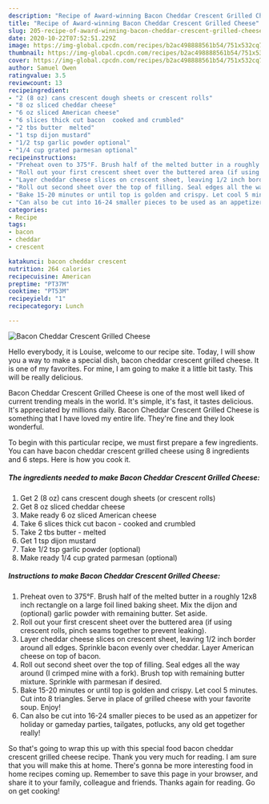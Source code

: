 ```yaml
---
description: "Recipe of Award-winning Bacon Cheddar Crescent Grilled Cheese"
title: "Recipe of Award-winning Bacon Cheddar Crescent Grilled Cheese"
slug: 205-recipe-of-award-winning-bacon-cheddar-crescent-grilled-cheese
date: 2020-10-22T07:52:51.229Z
image: https://img-global.cpcdn.com/recipes/b2ac498888561b54/751x532cq70/bacon-cheddar-crescent-grilled-cheese-recipe-main-photo.jpg
thumbnail: https://img-global.cpcdn.com/recipes/b2ac498888561b54/751x532cq70/bacon-cheddar-crescent-grilled-cheese-recipe-main-photo.jpg
cover: https://img-global.cpcdn.com/recipes/b2ac498888561b54/751x532cq70/bacon-cheddar-crescent-grilled-cheese-recipe-main-photo.jpg
author: Samuel Owen
ratingvalue: 3.5
reviewcount: 13
recipeingredient:
- "2 (8 oz) cans crescent dough sheets or crescent rolls"
- "8 oz sliced cheddar cheese"
- "6 oz sliced American cheese"
- "6 slices thick cut bacon  cooked and crumbled"
- "2 tbs butter  melted"
- "1 tsp dijon mustard"
- "1/2 tsp garlic powder optional"
- "1/4 cup grated parmesan optional"
recipeinstructions:
- "Preheat oven to 375°F. Brush half of the melted butter in a roughly 12x8 inch rectangle on a large foil lined baking sheet. Mix the dijon and (optional) garlic powder with remaining butter. Set aside."
- "Roll out your first crescent sheet over the buttered area (if using crescent rolls, pinch seams together to prevent leaking)."
- "Layer cheddar cheese slices on crescent sheet, leaving 1/2 inch border around all edges. Sprinkle bacon evenly over cheddar. Layer American cheese on top of bacon."
- "Roll out second sheet over the top of filling. Seal edges all the way around (I crimped mine with a fork). Brush top with remaining butter mixture. Sprinkle with parmesan if desired."
- "Bake 15-20 minutes or until top is golden and crispy. Let cool 5 minutes. Cut into 8 triangles. Serve in place of grilled cheese with your favorite soup. Enjoy!"
- "Can also be cut into 16-24 smaller pieces to be used as an appetizer for holiday or gameday parties, tailgates, potlucks, any old get together really!"
categories:
- Recipe
tags:
- bacon
- cheddar
- crescent

katakunci: bacon cheddar crescent 
nutrition: 264 calories
recipecuisine: American
preptime: "PT37M"
cooktime: "PT53M"
recipeyield: "1"
recipecategory: Lunch

---
```



![Bacon Cheddar Crescent Grilled Cheese](https://img-global.cpcdn.com/recipes/b2ac498888561b54/751x532cq70/bacon-cheddar-crescent-grilled-cheese-recipe-main-photo.jpg)

Hello everybody, it is Louise, welcome to our recipe site. Today, I will show you a way to make a special dish, bacon cheddar crescent grilled cheese. It is one of my favorites. For mine, I am going to make it a little bit tasty. This will be really delicious.



Bacon Cheddar Crescent Grilled Cheese is one of the most well liked of current trending meals in the world. It's simple, it's fast, it tastes delicious. It's appreciated by millions daily. Bacon Cheddar Crescent Grilled Cheese is something that I have loved my entire life. They're fine and they look wonderful.


To begin with this particular recipe, we must first prepare a few ingredients. You can have bacon cheddar crescent grilled cheese using 8 ingredients and 6 steps. Here is how you cook it.

<!--inarticleads1-->

##### The ingredients needed to make Bacon Cheddar Crescent Grilled Cheese:

1. Get 2 (8 oz) cans crescent dough sheets (or crescent rolls)
1. Get 8 oz sliced cheddar cheese
1. Make ready 6 oz sliced American cheese
1. Take 6 slices thick cut bacon - cooked and crumbled
1. Take 2 tbs butter - melted
1. Get 1 tsp dijon mustard
1. Take 1/2 tsp garlic powder (optional)
1. Make ready 1/4 cup grated parmesan (optional)




<!--inarticleads2-->

##### Instructions to make Bacon Cheddar Crescent Grilled Cheese:

1. Preheat oven to 375°F. Brush half of the melted butter in a roughly 12x8 inch rectangle on a large foil lined baking sheet. Mix the dijon and (optional) garlic powder with remaining butter. Set aside.
1. Roll out your first crescent sheet over the buttered area (if using crescent rolls, pinch seams together to prevent leaking).
1. Layer cheddar cheese slices on crescent sheet, leaving 1/2 inch border around all edges. Sprinkle bacon evenly over cheddar. Layer American cheese on top of bacon.
1. Roll out second sheet over the top of filling. Seal edges all the way around (I crimped mine with a fork). Brush top with remaining butter mixture. Sprinkle with parmesan if desired.
1. Bake 15-20 minutes or until top is golden and crispy. Let cool 5 minutes. Cut into 8 triangles. Serve in place of grilled cheese with your favorite soup. Enjoy!
1. Can also be cut into 16-24 smaller pieces to be used as an appetizer for holiday or gameday parties, tailgates, potlucks, any old get together really!




So that's going to wrap this up with this special food bacon cheddar crescent grilled cheese recipe. Thank you very much for reading. I am sure that you will make this at home. There's gonna be more interesting food in home recipes coming up. Remember to save this page in your browser, and share it to your family, colleague and friends. Thanks again for reading. Go on get cooking!
